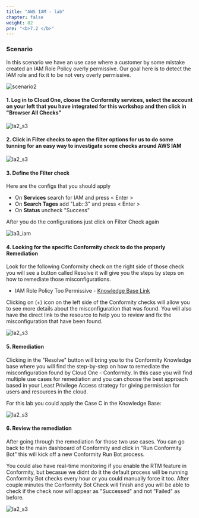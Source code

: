 ```yaml
---
title: "AWS IAM - lab"
chapter: false
weight: 82
pre: "<b>7.2 </b>"
---
```


### Scenario

In this scenario we have an use case where a customer by some mistake created an IAM Role Policy overly permissive. Our goal here is to detect the IAM role and fix it to be not very overly permissive.

![scenario2](/images/scenario2.png)


#### 1. Log in to Cloud One, cloose the Conformity services, select the account on your left that you have integrated for this workshop and then click in "Browser All Checks"

![la2_s3](/images/lab_s3_1.png)

#### 2. Click in Filter checks to open the filter options for us to do some tunning for an easy way to investigate some checks around AWS IAM

![la2_s3](/images/lab_s3_2.png)

#### 3. Define the Filter check

Here are the configs that you should apply

- On <b>Services</b> search for IAM and press < Enter >
- On <b>Search Tages</b> add "Lab::3" and press < Enter >
- On <b>Status</b> uncheck "Success"

After you do the configurations just click on Filter Check again

![la3_iam](/images/lab_iam_3.png)


#### 4. Looking for the specific Conformity check to do the properly Remediation

Look for the following Conformity check on the right side of those check you will see a button called Resolve it will give you the steps by steps on how to remediate those misconfigurations.

- IAM Role Policy Too Permissive - [Knowledge Base Link](https://www.cloudconformity.com/knowledge-base/aws/IAM/iam-role-policy-too-permissive.html#102741628407)

Clicking on (+) icon on the left side of the Conformity checks will allow you to see more details about the misconfiguration that was found. You will also have the direct link to the resource to help you to review and fix the misconfiguration that have been found. 

![la2_s3](/images/lab_iam_4.png)

#### 5. Remediation 

Clicking in the "Resolve" button will bring you to the Conformity Knowledge base where you will find the step-by-step on how to remediate the misconfiguration found by Cloud One - Conformity. 
In this case you will find multiple use cases for remediation and you can choose the best approach based in your Least Privilege Access strategy for giving permission for users and resources in the cloud.

For this lab you could apply the Case C in the Knowledge Base:

![la2_s3](/images/lab_iam_6.png)

#### 6. Review the remediation  

After going through the remediation for those two use cases. You can go back to the main dashboard of Conformity and click in "Run Conformity Bot" this will kick off a new Conformity Run Bot process. 

You could also have real-time monitoring if you enable the RTM feature in Conformity, but becasue we didnt do it the default process will be running Conformity Bot checks every hour or you could manually force it too.
After couple minutes the Conformity Bot Check will finish and you will be able to check if the check now will appear as "Successed" and not "Failed" as before. 

![la2_s3](/images/lab_s3_7.png)
